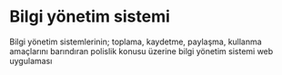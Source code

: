 # Bilgi yönetim sistemi

Bilgi yönetim sistemlerinin; toplama, kaydetme, paylaşma, kullanma amaçlarını barındıran polislik konusu üzerine bilgi yönetim sistemi web uygulaması
